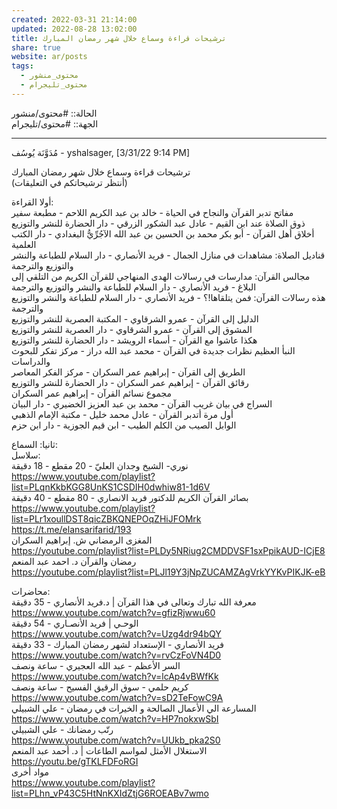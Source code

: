 ```yaml
---  
created: 2022-03-31 21:14:00  
updated: 2022-08-28 13:02:00  
title: ترشيحات قراءة وسماع خلال شهر رمضان المبارك  
share: true  
website: ar/posts  
tags:  
  - محتوى_منشور  
  - محتوى_تليجرام  
---  
```

  
  
الحالة:: #محتوى/منشور  
الجهة:: #محتوى/تليجرام  
  
---  
  
مُدَوَّنَة يُوسُف - yshalsager, [3/31/22 9:14 PM]  
  
ترشيحات قراءة وسماع خلال شهر رمضان المبارك  
(أنتظر ترشيحاتكم في التعليقات)  
  
أولا القراءة:  
مفاتح تدبر القرآن والنجاح في الحياة - خالد بن عبد الكريم اللاحم - مطبعة سفير  
ذوق الصلاة عند ابن القيم  - عادل عبد الشكور الزرقي - دار الحضارة للنشر والتوزيع  
أخلاق أهل القرآن - أبو بكر محمد بن الحسين بن عبد الله الآجُرِّيُّ البغدادي - دار الكتب العلمية  
قناديل الصلاة: مشاهدات في منازل الجمال - فريد الأنصاري - دار السلام للطباعة والنشر والتوزيع والترجمة  
مجالس القرآن: مدارسات في رسالات الهدى المنهاجي للقرآن الكريم من التلقي إلى البلاغ - فريد الأنصاري - دار السلام للطباعة والنشر والتوزيع والترجمة  
هذه رسالات القرآن: فمن يتلقاها!؟ - فريد الأنصاري - دار السلام للطباعة والنشر والتوزيع والترجمة  
الدليل إلى القرآن - عمرو الشرقاوي - المكتبة العصرية للنشر والتوزيع  
المشوق إلى القرآن - عمرو الشرقاوي - دار العصرية للنشر والتوزيع  
هكذا عاشوا مع القرآن - أسماء الرويشد - دار الحضارة للنشر والتوزيع  
النبأ العظيم نظرات جديدة في القرآن - محمد عبد الله دراز - مركز تفكر للبحوث والدراسات  
الطريق إلى القرآن - إبراهيم عمر السكران - مركز الفكر المعاصر  
رقائق القرآن - إبراهيم عمر السكران - دار الحضارة للنشر والتوزيع  
مجموع نسائم القرآن - إبراهيم عمر السكران  
السراج في بيان غريب القرآن - محمد بن عبد العزيز الخضيري - دار البيان  
أول مرة أتدبر القرآن - عادل محمد خليل - مكتبة الإمام الذهبي  
الوابل الصيب من الكلم الطيب  - ابن قيم الجوزية - دار ابن حزم  
  
ثانيا: السماع:  
سلاسل:  
نوري- الشيخ وجدان العليّ - 20 مقطع - 18 دقيقة  
<https://www.youtube.com/playlist?list=PLqnKkbKGG8UnKS1CSDIH0dwhiw81-1d6V>  
بصائر القرآن الكريم للدكتور فريد الانصاري - 80 مقطع - 40 دقيقة  
<https://www.youtube.com/playlist?list=PLr1xoullDST8qicZBKQNEPOqZHiJFOMrk>  
<https://t.me/elansarifarid/193>  
المغزى الرمضاني ش. إبراهيم السكران  
<https://youtube.com/playlist?list=PLDy5NRiug2CMDDVSF1sxPpikAUD-ICjE8>  
رمضان والقرآن د. احمد عبد المنعم  
<https://youtube.com/playlist?list=PLJl19Y3jNpZUCAMZAgVrkYYKvPIKJK-eB>  
  
محاضرات:  
معرفة الله تبارك وتعالى في هذا القرآن | د.فريد الأنصاري - 35 دقيقة  
<https://www.youtube.com/watch?v=gfizRjwwu60>  
الوحـي | فريد الأنصـاري - 54 دقيقة  
<https://www.youtube.com/watch?v=Uzg4dr94bQY>  
فريد الأنصاري - الإستعداد لشهر رمضان المبارك - 33 دقيقة  
<https://www.youtube.com/watch?v=rvCzFoVN4D0>  
السر الأعظم - عبد الله العجيري - ساعة ونصف  
<https://www.youtube.com/watch?v=lcAp4vBWfKk>  
كريم حلمي - سوق الرقيق الفسيح - ساعة ونصف  
<https://www.youtube.com/watch?v=sD2TeFowC9A>  
المسارعة الي الأعمال الصالحة و الخيرات في رمضان - علي الشبيلي  
<https://www.youtube.com/watch?v=HP7nokxwSbI>  
رتّب رمضانك - علي الشبيلي  
<https://www.youtube.com/watch?v=UUkb_pka2S0>  
الاستغلال الأمثل لمواسم الطاعات  | د. أحمد عبد المنعم  
<https://youtu.be/gTKLFDFoRGI>  
مواد أخرى  
<https://www.youtube.com/playlist?list=PLhn_vP43C5HtNnKXIdZtjG6ROEABv7wmo>  
